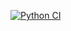 [![Python CI](https://github.com/sskam12/hexlet_pytest/actions/workflows/pyci.yml/badge.svg)](https://github.com/sskam12/hexlet_pytest/actions/workflows/pyci.yml)
